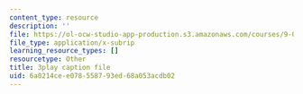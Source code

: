 ```yaml
---
content_type: resource
description: ''
file: https://ol-ocw-studio-app-production.s3.amazonaws.com/courses/9-00sc-introduction-to-psychology-fall-2011/6a0214cee078558793ed68a053acdb02_MYMYXhR2Ppw.vtt
file_type: application/x-subrip
learning_resource_types: []
resourcetype: Other
title: 3play caption file
uid: 6a0214ce-e078-5587-93ed-68a053acdb02
---
```

